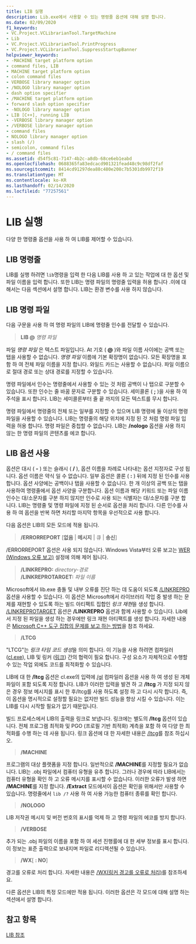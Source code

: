 ```yaml
---
title: LIB 실행
description: Lib.exe에서 사용할 수 있는 명령줄 옵션에 대해 설명 합니다.
ms.date: 02/09/2020
f1_keywords:
- VC.Project.VCLibrarianTool.TargetMachine
- Lib
- VC.Project.VCLibrarianTool.PrintProgress
- VC.Project.VCLibrarianTool.SuppressStartupBanner
helpviewer_keywords:
- -MACHINE target platform option
- command files, LIB
- MACHINE target platform option
- colon command files
- VERBOSE library manager option
- /NOLOGO library manager option
- dash option specifier
- /MACHINE target platform option
- forward slash option specifier
- -NOLOGO library manager option
- LIB [C++], running LIB
- -VERBOSE library manager option
- /VERBOSE library manager option
- command files
- NOLOGO library manager option
- slash (/)
- semicolon, command files
- / command files
ms.assetid: d54f5c81-7147-4b2c-a8db-68ce6eb1eabd
ms.openlocfilehash: 0688365fa83edcacd901321fead48c9c98df2faf
ms.sourcegitcommit: 8414cd91297dea88c480e208c7b5301db9972f19
ms.translationtype: MT
ms.contentlocale: ko-KR
ms.lasthandoff: 02/14/2020
ms.locfileid: "77257561"
---
```

# <a name="running-lib"></a>LIB 실행

다양 한 명령줄 옵션을 사용 하 여 LIB를 제어할 수 있습니다.

## <a name="lib-command-line"></a>LIB 명령줄

LIB를 실행 하려면 `lib`명령을 입력 한 다음 LIB를 사용 하 고 있는 작업에 대 한 옵션 및 파일 이름을 입력 합니다. 또한 LIB는 명령 파일의 명령줄 입력을 허용 합니다 .이에 대해서는 다음 섹션에서 설명 합니다. LIB는 환경 변수를 사용 하지 않습니다.

## <a name="lib-command-files"></a>LIB 명령 파일

다음 구문을 사용 하 여 명령 파일의 LIB에 명령줄 인수를 전달할 수 있습니다.

> **LIB \@** <em>명령 파일</em>

파일 *명령 파일* 은 텍스트 파일입니다. At 기호 ( **\@** )와 파일 이름 사이에는 공백 또는 탭을 사용할 수 없습니다. *명령 파일* 이름에 기본 확장명이 없습니다. 모든 확장명을 포함 하 여 전체 파일 이름을 지정 합니다. 와일드 카드는 사용할 수 없습니다. 파일 이름으로 절대 경로 또는 상대 경로를 지정할 수 있습니다.

명령 파일에서 인수는 명령줄에서 사용할 수 있는 것 처럼 공백이 나 탭으로 구분할 수 있습니다. 또한 인수는 줄 바꿈 문자로 구분할 수 있습니다. 세미콜론 ( **;** )을 사용 하 여 주석을 표시 합니다. LIB는 세미콜론부터 줄 끝 까지의 모든 텍스트를 무시 합니다.

명령 파일에서 명령줄의 전체 또는 일부를 지정할 수 있으며 LIB 명령에 둘 이상의 명령 파일을 사용할 수 있습니다. LIB는 명령줄의 해당 위치에 지정 된 것 처럼 명령 파일 입력을 허용 합니다. 명령 파일은 중첩할 수 없습니다. LIB는 **/nologo** 옵션을 사용 하지 않는 한 명령 파일의 콘텐츠를 에코 합니다.

## <a name="using-lib-options"></a>LIB 옵션 사용

옵션은 대시 ( **-** ) 또는 슬래시 ( **/** ), 옵션 이름을 차례로 나타내는 옵션 지정자로 구성 됩니다. 옵션 이름은 약식 일 수 없습니다. 일부 옵션은 콜론 ( **:** ) 뒤에 지정 된 인수를 사용 합니다. 옵션 사양에는 공백이나 탭을 사용할 수 없습니다. 한 개 이상의 공백 또는 탭을 사용하여 명령줄에서 옵션 사양을 구분합니다. 옵션 이름과 해당 키워드 또는 파일 이름 인수는 대/소문자를 구분 하지 않지만 인수로 사용 되는 식별자는 대/소문자를 구분 합니다. LIB는 명령줄 및 명령 파일에 지정 된 순서로 옵션을 처리 합니다. 다른 인수를 사용 하 여 옵션을 반복 하면 처리할 마지막 항목을 우선적으로 사용 합니다.

다음 옵션은 LIB의 모든 모드에 적용 됩니다.

> **/ERRORREPORT** \[**없음** &#124; **메시지** &#124; 큐 &#124; **송신**]

/ERRORREPORT 옵션은 사용 되지 않습니다. Windows Vista부터 오류 보고는 [WER (Windows 오류 보고)](/windows/win32/wer/windows-error-reporting) 설정에 의해 제어 됩니다.

> **/LINKREPRO:** _directory-경로_ \
> **/LINKREPROTARGET:** _파일 이름_

Microsoft에서 lib.exe 충돌 및 내부 오류를 진단 하는 데 도움이 되도록 [/LINKREPRO](linkrepro.md) 옵션을 사용할 수 있습니다. 이 옵션은 Microsoft에서 라이브러리 작업 중 발생 하는 문제를 재현할 수 있도록 하는 빌드 아티팩트 집합인 *링크 재현*을 생성 합니다. [/LINKREPROTARGET](linkreprotarget.md) 옵션은 **/LINKREPRO** 옵션과 함께 사용할 수 있습니다. Lib에서 지정 된 파일을 생성 하는 경우에만 링크 재현 아티팩트를 생성 합니다. 자세한 내용은 [Microsoft C++ 도구 집합의 문제를 보고 하는 방법](../../overview/how-to-report-a-problem-with-the-visual-cpp-toolset.md)을 참조 하세요.

> **/LTCG**

"LTCG"는 *링크 타임 코드 생성*을 의미 합니다. 이 기능을 사용 하려면 컴파일러 ([cl.exe](compiler-options.md)), LIB 및 링커 ([링크](linker-options.md)) 간의 협력이 필요 합니다. 구성 요소가 자체적으로 수행할 수 있는 작업 외에도 코드를 최적화할 수 있습니다.

LIB에 대 한 **/ltcg** 옵션은 cl.exe의 입력에 [/gl](gl-whole-program-optimization.md) 컴파일러 옵션을 사용 하 여 생성 된 개체 파일이 포함 되도록 지정 합니다. LIB가 이러한 입력을 발견 하 고 **/ltcg** 가 지정 되지 않은 경우 정보 메시지를 표시 한 후/ltcg를 사용 하도록 설정 하 고 다시 시작 합니다. 즉,이 옵션을 명시적으로 설정할 필요는 없지만 빌드 성능을 향상 시킬 수 있습니다. 이는 LIB를 다시 시작할 필요가 없기 때문입니다.

빌드 프로세스에서 LIB의 출력을 링크로 보냅니다. 링크에는 별도의 **/ltcg** 옵션이 있습니다. 전체 프로그램 최적화 및 PGO (프로필 기반 최적화) 계측을 포함 하 여 다양 한 최적화를 수행 하는 데 사용 됩니다. 링크 옵션에 대 한 자세한 내용은 [/ltcg](ltcg-link-time-code-generation.md)를 참조 하십시오.

> **/MACHINE**

프로그램의 대상 플랫폼을 지정 합니다. 일반적으로 **/MACHINE**를 지정할 필요가 없습니다. LIB는 .obj 파일에서 컴퓨터 유형을 유추 합니다. 그러나 경우에 따라 LIB에서는 컴퓨터 유형을 확인 하 고 오류 메시지를 표시할 수 없습니다. 이러한 오류가 발생 하면 **/MACHINE**를 지정 합니다. **/Extract** 모드에서이 옵션은 확인을 위해서만 사용할 수 있습니다. 명령줄에서 `lib /?` 사용 하 여 사용 가능한 컴퓨터 종류를 확인 합니다.

> **/NOLOGO**

LIB 저작권 메시지 및 버전 번호의 표시를 억제 하 고 명령 파일의 에코를 방지 합니다.

> **/VERBOSE**

추가 되는 .obj 파일의 이름을 포함 하 여 세션 진행률에 대 한 세부 정보를 표시 합니다. 이 정보는 표준 출력으로 보내지며 파일로 리디렉션될 수 있습니다.

> **/WX**[ **: NO**]

경고를 오류로 처리 합니다. 자세한 내용은 [/WX(링커 경고를 오류로 처리)](wx-treat-linker-warnings-as-errors.md)를 참조하세요.

다른 옵션은 LIB의 특정 모드에만 적용 됩니다. 이러한 옵션은 각 모드에 대해 설명 하는 섹션에서 설명 합니다.

## <a name="see-also"></a>참고 항목

[LIB 참조](lib-reference.md)
